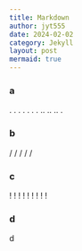 ```yaml
---
title: Markdown
author: jyt555
date: 2024-02-02
category: Jekyll
layout: post
mermaid: true
---
```


### a
.
.
.
.
.
.
.
..
..
..
.


### b
/
/
/
/
/

### c
!
!
!
!
!
!
!
!
!
### d
d
